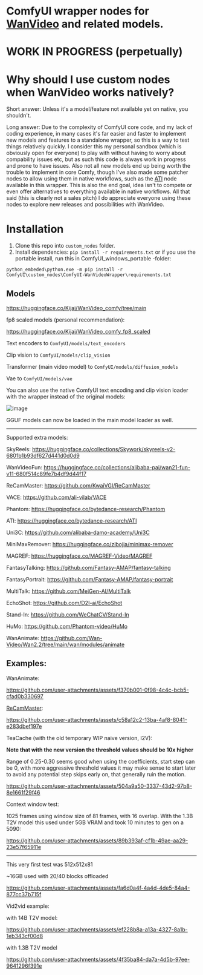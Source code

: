 # ComfyUI wrapper nodes for [WanVideo](https://github.com/Wan-Video/Wan2.1) and related models.

# WORK IN PROGRESS (perpetually)

# Why should I use custom nodes when WanVideo works natively?

Short answer: Unless it's a model/feature not available yet on native, you shouldn't.

Long answer: Due to the complexity of ComfyUI core code, and my lack of coding experience, in many cases it's far easier and faster to implement new models and features to a standalone wrapper, so this is a way to test things relatively quickly. I consider this my personal sandbox (which is obviously open for everyone) to play with without having to worry about compability issues etc, but as such this code is always work in progress and prone to have issues. Also not all new models end up being worth the trouble to implement in core Comfy, though I've also made some patcher nodes to allow using them in native workflows, such as the [ATI](https://huggingface.co/bytedance-research/ATI) node available in this wrapper. This is also the end goal, idea isn't to compete or even offer alternatives to everything available in native workflows. All that said (this is clearly not a sales pitch) I do appreciate everyone using these nodes to explore new releases and possibilities with WanVideo.

# Installation
1. Clone this repo into `custom_nodes` folder.
2. Install dependencies: `pip install -r requirements.txt`
   or if you use the portable install, run this in ComfyUI_windows_portable -folder:

  `python_embeded\python.exe -m pip install -r ComfyUI\custom_nodes\ComfyUI-WanVideoWrapper\requirements.txt`

## Models

https://huggingface.co/Kijai/WanVideo_comfy/tree/main

fp8 scaled models (personal recommendation):

https://huggingface.co/Kijai/WanVideo_comfy_fp8_scaled

Text encoders to `ComfyUI/models/text_encoders`

Clip vision to `ComfyUI/models/clip_vision`

Transformer (main video model) to `ComfyUI/models/diffusion_models`

Vae to `ComfyUI/models/vae`

You can also use the native ComfyUI text encoding and clip vision loader with the wrapper instead of the original models:

![image](https://github.com/user-attachments/assets/6a2fd9a5-8163-4c93-b362-92ef34dbd3a4)

GGUF models can now be loaded in the main model loader as well.

---
Supported extra models:

SkyReels: https://huggingface.co/collections/Skywork/skyreels-v2-6801b1b93df627d441d0d0d9

WanVideoFun: https://huggingface.co/collections/alibaba-pai/wan21-fun-v11-680f514c89fe7b4df9d44f17

ReCamMaster: https://github.com/KwaiVGI/ReCamMaster

VACE: https://github.com/ali-vilab/VACE

Phantom: https://huggingface.co/bytedance-research/Phantom

ATI: https://huggingface.co/bytedance-research/ATI

Uni3C: https://github.com/alibaba-damo-academy/Uni3C

MiniMaxRemover: https://huggingface.co/zibojia/minimax-remover

MAGREF: https://huggingface.co/MAGREF-Video/MAGREF

FantasyTalking: https://github.com/Fantasy-AMAP/fantasy-talking

FantasyPortrait: https://github.com/Fantasy-AMAP/fantasy-portrait

MultiTalk: https://github.com/MeiGen-AI/MultiTalk

EchoShot: https://github.com/D2I-ai/EchoShot

Stand-In: https://github.com/WeChatCV/Stand-In

HuMo: https://github.com/Phantom-video/HuMo

WanAnimate: https://github.com/Wan-Video/Wan2.2/tree/main/wan/modules/animate


Examples:
---

WanAnimate:

https://github.com/user-attachments/assets/f370b001-0f98-4c4c-bcb5-cfad0b330697

[ReCamMaster](https://github.com/KwaiVGI/ReCamMaster):


https://github.com/user-attachments/assets/c58a12c2-13ba-4af8-8041-e283dbef197e


TeaCache (with the old temporary WIP naive version, I2V):

**Note that with the new version the threshold values should be 10x higher**

Range of 0.25-0.30 seems good when using the coefficients, start step can be 0, with more aggressive threshold values it may make sense to start later to avoid any potential step skips early on, that generally ruin the motion.

https://github.com/user-attachments/assets/504a9a50-3337-43d2-97b8-8e1661f29f46


Context window test:

1025 frames using window size of 81 frames, with 16 overlap. With the 1.3B T2V model this used under 5GB VRAM and took 10 minutes to gen on a 5090:

https://github.com/user-attachments/assets/89b393af-cf1b-49ae-aa29-23e57f65911e

---


This very first test was 512x512x81

~16GB used with 20/40 blocks offloaded

https://github.com/user-attachments/assets/fa6d0a4f-4a4d-4de5-84a4-877cc37b715f

Vid2vid example:


with 14B T2V model:

https://github.com/user-attachments/assets/ef228b8a-a13a-4327-8a1b-1eb343cf00d8

with 1.3B T2V model

https://github.com/user-attachments/assets/4f35ba84-da7a-4d5b-97ee-9641296f391e



